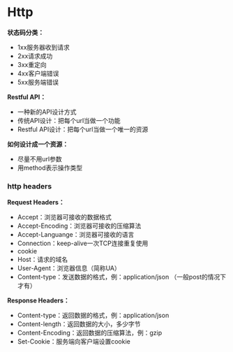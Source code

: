 # Http

**状态码分类：**

+ 1xx服务器收到请求
+ 2xx请求成功
+ 3xx重定向
+ 4xx客户端错误
+ 5xx服务端错误

**Restful API：**

+ 一种新的API设计方式
+ 传统API设计：把每个url当做一个功能
+ Restful API设计：把每个url当做一个唯一的资源

**如何设计成一个资源：**

+ 尽量不用url参数
+ 用method表示操作类型

### http headers

**Request Headers：**

+ Accept：浏览器可接收的数据格式
+ Accept-Encoding：浏览器可接收的压缩算法
+ Accept-Languange：浏览器可接收的语言
+ Connection：keep-alive一次TCP连接重复使用
+ cookie
+ Host：请求的域名
+ User-Agent：浏览器信息（简称UA）
+ Content-type：发送数据的格式，例：application/json  （一般post的情况下才有）

**Response Headers：**

+ Content-type：返回数据的格式，例：application/json
+ Content-length：返回数据的大小，多少字节
+ Content-Encoding：返回数据的压缩算法，例：gzip
+ Set-Cookie：服务端向客户端设置cookie

